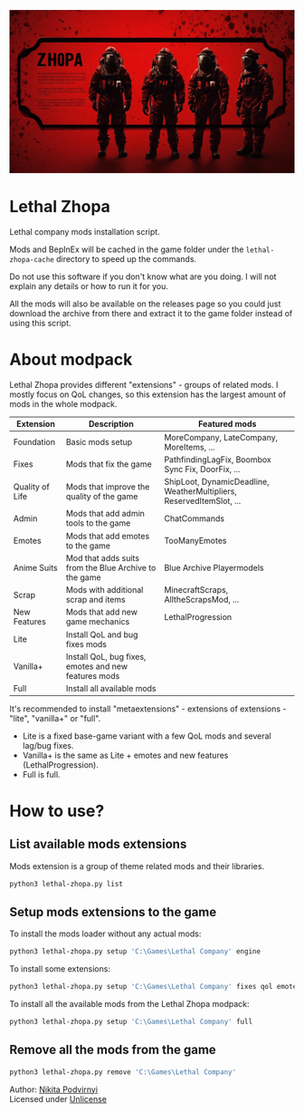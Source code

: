 <img src="logo.png" alt="Lethal Zhopa logo, generated by stable diffusion" /></br>

# Lethal Zhopa

Lethal company mods installation script.

Mods and BepInEx will be cached in the game folder under the `lethal-zhopa-cache` directory to speed up the commands.

Do not use this software if you don't know what are you doing. I will not explain any details or how to run it for you.

All the mods will also be available on the releases page so you could just download the archive from there and extract it to the game folder instead of using this script.

# About modpack

Lethal Zhopa provides different "extensions" - groups of related mods. I mostly focus on QoL changes, so this extension has the largest amount of mods in the whole modpack.

| Extension | Description | Featured mods |
| - | - | - |
| Foundation | Basic mods setup | MoreCompany, LateCompany, MoreItems, ... |
| Fixes | Mods that fix the game | PathfindingLagFix, Boombox Sync Fix, DoorFix, ... |
| Quality of Life | Mods that improve the quality of the game | ShipLoot, DynamicDeadline, WeatherMultipliers, ReservedItemSlot, ... |
| Admin | Mods that add admin tools to the game | ChatCommands |
| Emotes | Mods that add emotes to the game | TooManyEmotes |
| Anime Suits | Mod that adds suits from the Blue Archive to the game | Blue Archive Playermodels |
| Scrap | Mods with additional scrap and items | MinecraftScraps, AlltheScrapsMod, ... |
| New Features | Mods that add new game mechanics | LethalProgression |
| Lite | Install QoL and bug fixes mods | |
| Vanilla+ | Install QoL, bug fixes, emotes and new features mods | |
| Full | Install all available mods | |

It's recommended to install "metaextensions" - extensions of extensions - "lite", "vanilla+" or "full".

- Lite is a fixed base-game variant with a few QoL mods and several lag/bug fixes.
- Vanilla+ is the same as Lite + emotes and new features (LethalProgression).
- Full is full.

# How to use?

## List available mods extensions

Mods extension is a group of theme related mods and their libraries.

```bash
python3 lethal-zhopa.py list
```

## Setup mods extensions to the game

To install the mods loader without any actual mods:

```bash
python3 lethal-zhopa.py setup 'C:\Games\Lethal Company' engine
```

To install some extensions:

```bash
python3 lethal-zhopa.py setup 'C:\Games\Lethal Company' fixes qol emotes
```

To install all the available mods from the Lethal Zhopa modpack:

```bash
python3 lethal-zhopa.py setup 'C:\Games\Lethal Company' full
```

## Remove all the mods from the game

```bash
python3 lethal-zhopa.py remove 'C:\Games\Lethal Company'
```

Author: [Nikita Podvirnyi](https://github.com/krypt0nn)\
Licensed under [Unlicense](LICENSE)
